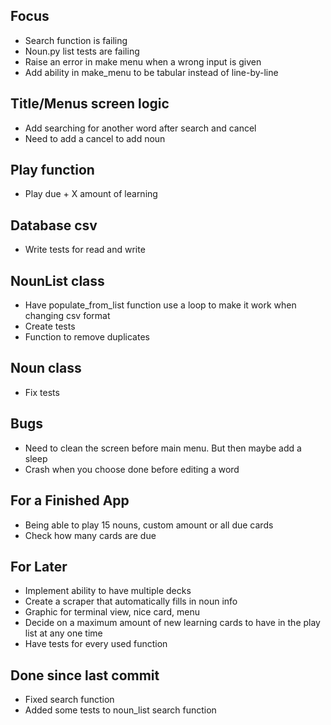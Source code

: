 ## Focus
- Search function is failing
- Noun.py list tests are failing
- Raise an error in make menu when a wrong input is given
- Add ability in make_menu to be tabular instead of line-by-line

## Title/Menus screen logic
- Add searching for another word after search and cancel
- Need to add a cancel to add noun

## Play function
- Play due + X amount of learning

## Database csv 
- Write tests for read and write

## NounList class
- Have populate_from_list function use a loop to make it work when changing csv format
- Create tests
- Function to remove duplicates

## Noun class
- Fix tests

## Bugs
- Need to clean the screen before main menu. But then maybe add a sleep
- Crash when you choose done before editing a word

## For a Finished App
- Being able to play 15 nouns, custom amount or all due cards
- Check how many cards are due


## For Later
- Implement ability to have multiple decks
- Create a scraper that automatically fills in noun info
- Graphic for terminal view, nice card, menu
- Decide on a maximum amount of new learning cards to have in the play list at any one time
- Have tests for every used function

## Done since last commit
- Fixed search function
- Added some tests to noun_list search function